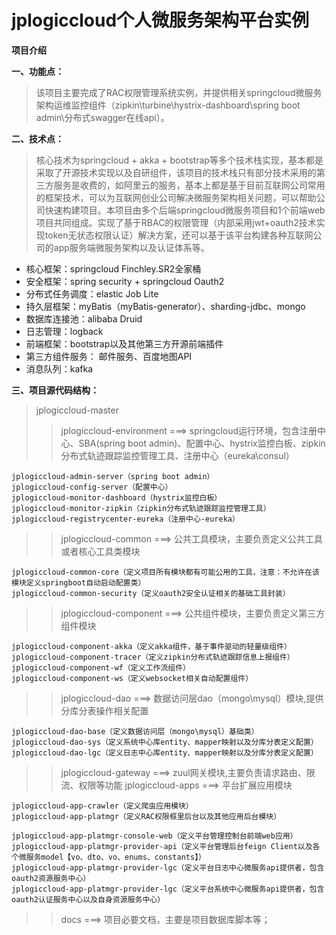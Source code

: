 # jplogiccloud个人微服务架构平台实例

**项目介绍**

**一、功能点：**

   >该项目主要完成了RAC权限管理系统实例，并提供相关springcloud微服务架构运维监控组件（zipkin\turbine\hystrix-dashboard\spring boot admin\分布式swagger在线api）。
	
**二、技术点：**

   >核心技术为springcloud + akka + bootstrap等多个技术栈实现，基本都是采取了开源技术实现以及自研组件，该项目的技术栈只有部分技术采用的第三方服务是收费的，如阿里云的服务，基本上都是基于目前互联网公司常用的框架技术，可以为互联网创业公司解决微服务架构相关问题，可以帮助公司快速构建项目。本项目由多个后端springcloud微服务项目和1个前端web项目共同组成。实现了基于RBAC的权限管理（内部采用jwt+oauth2技术实现token无状态权限认证）解决方案，还可以基于该平台构建各种互联网公司的app服务端微服务架构以及认证体系等。
   
   
* 核心框架：springcloud Finchley.SR2全家桶
* 安全框架：spring security + springcloud Oauth2
* 分布式任务调度：elastic Job Lite
* 持久层框架：myBatis（myBatis-generator）、sharding-jdbc、mongo
* 数据库连接池：alibaba Druid
* 日志管理：logback	
*  前端框架：bootstrap以及其他第三方开源前端插件
* 第三方组件服务： 邮件服务、百度地图API
*  消息队列：kafka

**三、项目源代码结构：**

>jplogiccloud-master
>>jplogiccloud-environment ===> springcloud运行环境，包含注册中心、SBA(spring boot admin)、配置中心、hystrix监控白板、zipkin分布式轨迹跟踪监控管理工具、注册中心（eureka\consul）
>>>
    jplogiccloud-admin-server（spring boot admin）
    jplogiccloud-config-server（配置中心）
    jplogiccloud-monitor-dashboard（hystrix监控白板）
    jplogiccloud-monitor-zipkin（zipkin分布式轨迹跟踪监控管理工具）
    jplogiccloud-registrycenter-eureka（注册中心-eureka）
>>jplogiccloud-common ===> 公共工具模块，主要负责定义公共工具或者核心工具类模块
>>>
    jplogiccloud-common-core（定义项目所有模块都有可能公用的工具，注意：不允许在该模块定义springboot自动启动配置类）
    jplogiccloud-common-security（定义oauth2安全认证相关的基础工具封装）
>>jplogiccloud-component ===> 公共组件模块，主要负责定义第三方组件模块
>>>
    jplogiccloud-component-akka（定义akka组件，基于事件驱动的轻量级组件）
    jplogiccloud-component-tracer（定义zipkin分布式轨迹跟踪信息上报组件）
    jplogiccloud-component-wf（定义工作流组件）
    jplogiccloud-component-ws（定义websocket相关自动配置组件）
>>jplogiccloud-dao ===> 数据访问层dao（mongo\mysql）模块,提供分库分表操作相关配置
>>>
    jplogiccloud-dao-base（定义数据访问层（mongo\mysql）基础类）
    jplogiccloud-dao-sys（定义系统中心库entity、mapper映射以及分库分表定义配置）
    jplogiccloud-dao-lgc（定义日志中心库entity、mapper映射以及分库分表定义配置）
>>jplogiccloud-gateway ===> zuul网关模块,主要负责请求路由、限流、权限等功能
>>jplogiccloud-apps ===> 平台扩展应用模块
>>>
    jplogiccloud-app-crawler（定义爬虫应用模块）
    jplogiccloud-app-platmgr（定义RAC权限框里后台以及其他应用后台模块）
>>>>
    jplogiccloud-app-platmgr-console-web（定义平台管理控制台前端web应用）
    jplogiccloud-app-platmgr-provider-api（定义平台管理后台feign Client以及各个微服务model【vo、dto、vo、enums、constants】）
    jplogiccloud-app-platmgr-provider-lgc（定义平台日志中心微服务api提供者，包含oauth2资源服务中心）
    jplogiccloud-app-platmgr-provider-lgc（定义平台系统中心微服务api提供者，包含oauth2认证服务中心以及自身资源服务中心）
>>>
>>>
>>docs ===> 项目必要文档，主要是项目数据库脚本等；
